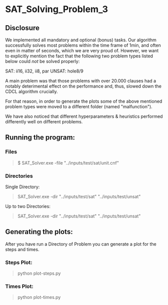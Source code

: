 # SAT_Solving_Problem_3

## Disclosure

We implemented all mandatory and optional (bonus) tasks. Our algorithm successfully solves most problems
within the time frame of 1min, and often even in matter of seconds, which we are very proud of.
However, we want to explicitly mention the fact that the following two problem types listed below could
*not* be solved properly:

SAT: ii16, ii32, ii8, par
UNSAT: hole8/9

A main problem was that those problems with over 20.000 clauses had a notably deterimental effect on the performance
and, thus, slowed down the CDCL algorithm crucially.

For that reason, in order to generate the plots some of the above mentioned problem types were moved
to a different folder (named "malfunction").

We have also noticed that different hyperparameters & heuristics performed differently well on different problems.

## Running the program:

### Files

> $ SAT_Solver.exe -file "../inputs/test/sat/unit.cnf"

### Directories

Single Directory:

> SAT_Solver.exe -dir "../inputs/test/sat" "../inputs/test/unsat"

Up to two Directories:

> SAT_Solver.exe -dir "../inputs/test/sat" "../inputs/test/unsat"

## Generating the plots:

After you have run a Directory of Problem you can generate a plot for the steps and times.

### Steps Plot:

> python plot-steps.py

### Times Plot:

> python plot-times.py
